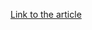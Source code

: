 [Link to the article](https://www.crowdstrike.com/en-us/blog/assess-misconfigurations-at-scale-with-fem/)
